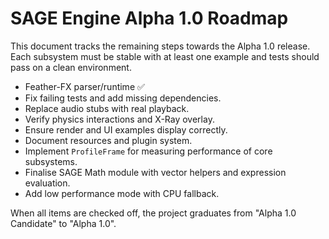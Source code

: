 # SAGE Engine Alpha 1.0 Roadmap

This document tracks the remaining steps towards the Alpha 1.0 release. Each subsystem must be stable with at least one example and tests should pass on a clean environment.

- Feather-FX parser/runtime ✅
- Fix failing tests and add missing dependencies.
- Replace audio stubs with real playback.
- Verify physics interactions and X-Ray overlay.
- Ensure render and UI examples display correctly.
- Document resources and plugin system.
- Implement `ProfileFrame` for measuring performance of core subsystems.
- Finalise SAGE Math module with vector helpers and expression evaluation.
- Add low performance mode with CPU fallback.

When all items are checked off, the project graduates from "Alpha 1.0 Candidate" to "Alpha 1.0".
